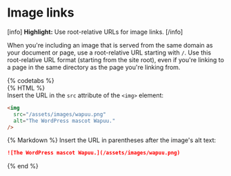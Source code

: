 # Image links

[info] **Highlight:** Use root-relative URLs for image links. [/info]  

When you're including an image that is served from the same domain as your document or page, use a root-relative URL starting with `/`. Use this root-relative URL format (starting from the site root), even if you're linking to a page in the same directory as the page you're linking from.

{% codetabs %}  
{% HTML %}  
Insert the URL in the `src` attribute of the `<img>` element:
```html
<img
  src="/assets/images/wapuu.png"
  alt="The WordPress mascot Wapuu."
/>
```
{% Markdown %}
Insert the URL in parentheses after the image's alt text:
```markdown
![The WordPress mascot Wapuu.](/assets/images/wapuu.png)
```
{% end %}
